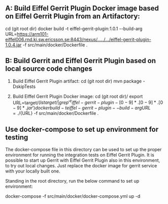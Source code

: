 ## A: Build Eiffel Gerrit Plugin Docker image based on Eiffel Gerrit Plugin from an Artifactory:
cd (git root dir)
docker build -t eiffel-gerrit-plugin:1.0.1 --build-arg URL=https://arm101-eiffel006.rnd.ki.sw.ericsson.se:8443/nexus/...../.../eiffel-gerrit-plugin-1.0.4.jar -f src/main/docker/Dockerfile .


## B: Build Gerrit and Eiffel Gerrit Plugin based on local source code changes
1. Build Eiffel Gerrit Plugin artifact:
cd (git root dir)
mvn package -DskipTests

2. Build Eiffel Gerrit Plugin Docker image:
cd (git root dir)/
export URL=target/$(ls target/ | grep '^eiffel-gerrit-plugin-[0-9]*.[0-9]*.[0-9]*.jar')
docker build -t eiffel-gerrit-plugin --build-arg URL=./${URL} -f src/main/docker/Dockerfile .


## Use docker-compose to set up environment for testing

The docker-compose file in this directory can be used to set up the proper
environment for running the integration tests on Eiffel Gerrit Plugin. It is possible to start up Gerrit with Eiffel Gerrit Plugin
also in this environment, to try out local changes. Just
replace the docker image for gerrit service with your locally built one.

Standing in the root directory, run the below command to set up environment:

  docker-compose -f src/main/docker/docker-compose.yml up -d
